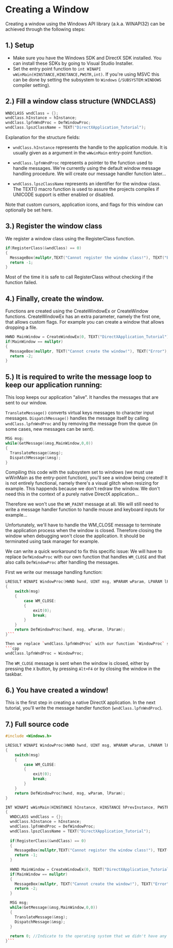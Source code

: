 # Creating a Window

Creating a window using the Windows API library (a.k.a. WINAPI32) can be achieved through the following steps:

## 1.) Setup

- Make sure you have the Windows SDK and DirectX SDK installed. You can install these SDKs by going to Visual Studio Installer.
- Set the entry point function to `int WINAPI wWinMain(HINSTANCE,HINSTANCE,PWSTR,int)`. If you're using MSVC this can be done by setting the subsystem to `Windows` (`/SUBSYSTEM:WINDOWS` compiler setting).


## 2.) Fill a window class structure (WNDCLASS)

```cpp
WNDCLASS wndClass = {};
wndClass.hInstance = hInstance;
wndClass.lpfnWndProc = DefWindowProc;
wndClass.lpszClassName = TEXT("DirectXApplication_Tutorial");
```

Explanation for the structure fields:

- `wndClass.hInstance` represents the handle to the application module. It is usually given as a argument in the `wWwinMain` entry-point function.

- `wndClass.lpfnWndProc` represents a pointer to the function used to handle messages. We're currently using the default window message handling procedure. We will create our message handler function later...

- `wndClass.lpszClassName` represents an identifier for the window class. The TEXT() macro function is used to assure the projects compiles if UNICODE support is either enabled or disabled.

Note that custom cursors, application icons, and flags for this window can optionally be set here.

## 3.) Register the window class

We register a window class using the RegisterClass function.

```cpp
if(RegisterClass(&wndClass) == 0) 
{
  MessageBox(nullptr,TEXT("Cannot register the window class!"), TEXT("Error!"), MB_ICONERROR | MB_OK);
  return -1;
} 
```

Most of the time it is safe to call RegisterClass without checking if the function failed.

## 4.) Finally, create the window.

Functions are created using the CreateWindowEx or CreateWindow functions. CreateWindowEx has an extra parameter, namely the first one, that allows custom flags. For example you can create a window that allows dropping a file.

```cpp
HWND MainWindow = CreateWindowEx(0, TEXT("DirectXApplication_Tutorial"), TEXT("Hello DirectX!"), WS_OVERLAPPEDWINDOW | WS_VISIBLE, 0, 0, 800, 600, nullptr, nullptr, hInstance, 0);
if(MainWindow == nullptr)
{
  MessageBox(nullptr, TEXT("Cannot create the window!"), TEXT("Error"), MB_ICONERROR | MB_OK);
  return -2;
}
```

## 5.) It is required to write the message loop to keep our application running:

This loop keeps our application "alive". It handles the messages that are sent to our window.

`TranslateMessage()` converts virtual keys messages to character input messages. `DispatchMessage()` handles the message itself by calling `wndClass.lpfnWndProc` and by removing the message from the queue (in some cases, new messages can be sent).

```cpp
MSG msg;
while(GetMessage(&msg,MainWindow,0,0))
{
  TranslateMessage(&msg);
  DispatchMessage(&msg);
}
```
Compiling this code with the subsystem set to windows (we must use wWinMain as the entry-point function), you'll see a window being created! It is not entirely functional, namely there's a visual glitch when resizing for example. This happends because we don't redraw the window. We don't need this in the context of a purely native DirectX application...

Therefore we won't use the `WM_PAINT` message at all. We will still need to write a message handler function to handle mouse and keyboard inputs for example...

Unfortunately, we'll have to handle the WM_CLOSE message to terminate the application process when the window is closed. Therefore closing the window when debugging won't close the application. It should be terminated using task manager for example.

We can write a quick workaround to fix this specific issue: We will have to replace `DefWindowProc` with our own function that handles `WM_CLOSE` and that also calls `DefWindowProc` after handling the messages.

First we write our message handling function:
```cpp
LRESULT WINAPI WindowProc(HWND hwnd, UINT msg, WPARAM wParam, LPARAM lParam)
{
    switch(msg)
    {
        case WM_CLOSE:
        {
            exit(0);
            break;
        }
    }
    return DefWindowProc(hwnd, msg, wParam, lParam);
}```

Then we replace `wndClass.lpfnWndProc` with our function `WindowProc` so the line of code looks like this:
```cpp
wndClass.lpfnWndProc = WindowProc;
```

The `WM_CLOSE` message is sent when the window is closed, either by pressing the `X` button, by pressing `Alt+F4` or by closing the window in the taskbar.

## 6.) You have created a window!

This is the first step in creating a native DirectX application. In the next tutorial, you'll write the message handler function (`wndClass.lpfnWndProc`).

## 7.) Full source code

```cpp
#include <Windows.h>

LRESULT WINAPI WindowProc(HWND hwnd, UINT msg, WPARAM wParam, LPARAM lParam)
{
    switch(msg)
    {
        case WM_CLOSE:
        {
            exit(0);
            break;
        }
    }
    return DefWindowProc(hwnd, msg, wParam, lParam);
}

INT WINAPI wWinMain(HINSTANCE hInstance, HINSTANCE hPrevInstance, PWSTR cmdArgs,int nShowCmd)
{
  WNDCLASS wndClass = {};
  wndClass.hInstance = hInstance;
  wndClass.lpfnWndProc = DefWindowProc;
  wndClass.lpszClassName = TEXT("DirectXApplication_Tutorial");  
  
  if(RegisterClass(&wndClass) == 0) 
  {
    MessageBox(nullptr,TEXT("Cannot register the window class!"), TEXT("Error!"), MB_ICONERROR | MB_OK);
    return -1;
  }
  
  HWND MainWindow = CreateWindowEx(0, TEXT("DirectXApplication_Tutorial"), TEXT("Hello DirectX!"), WS_OVERLAPPEDWINDOW | WS_VISIBLE, 0, 0, 800, 600, nullptr, nullptr, hInstance, 0);
  if(MainWindow == nullptr)
  {
    MessageBox(nullptr, TEXT("Cannot create the window!"), TEXT("Error"), MB_ICONERROR | MB_OK);
    return -2;
  }

  MSG msg;
  while(GetMessage(&msg,MainWindow,0,0))
  {
    TranslateMessage(&msg);
    DispatchMessage(&msg);
  }
  
  return 0; //Indicate to the operating system that we didn't have any errors or problems regarding exceptions, error codes, etc.
}```
